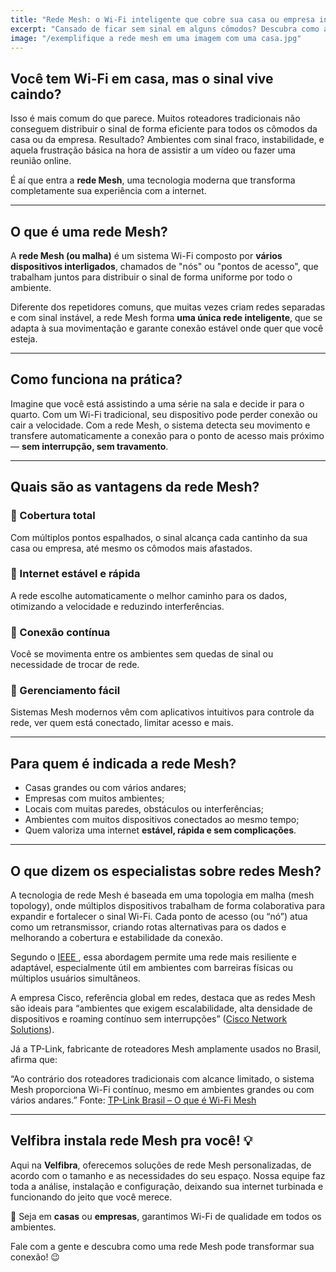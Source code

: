 ```yaml
---
title: "Rede Mesh: o Wi-Fi inteligente que cobre sua casa ou empresa inteira"
excerpt: "Cansado de ficar sem sinal em alguns cômodos? Descubra como a rede Mesh pode ser a solução ideal para melhorar sua conexão com a internet."
image: "/exemplifique a rede mesh em uma imagem com uma casa.jpg"
---
```


## **Você tem Wi-Fi em casa, mas o sinal vive caindo?**

Isso é mais comum do que parece. Muitos roteadores tradicionais não conseguem distribuir o sinal de forma eficiente para todos os cômodos da casa ou da empresa. Resultado? Ambientes com sinal fraco, instabilidade, e aquela frustração básica na hora de assistir a um vídeo ou fazer uma reunião online.

É aí que entra a **rede Mesh**, uma tecnologia moderna que transforma completamente sua experiência com a internet.

---

## **O que é uma rede Mesh?**

A **rede Mesh (ou malha)** é um sistema Wi-Fi composto por **vários dispositivos interligados**, chamados de "nós" ou "pontos de acesso", que trabalham juntos para distribuir o sinal de forma uniforme por todo o ambiente.

Diferente dos repetidores comuns, que muitas vezes criam redes separadas e com sinal instável, a rede Mesh forma **uma única rede inteligente**, que se adapta à sua movimentação e garante conexão estável onde quer que você esteja.

---

## **Como funciona na prática?**

Imagine que você está assistindo a uma série na sala e decide ir para o quarto. Com um Wi-Fi tradicional, seu dispositivo pode perder conexão ou cair a velocidade. Com a rede Mesh, o sistema detecta seu movimento e transfere automaticamente a conexão para o ponto de acesso mais próximo — **sem interrupção, sem travamento**.

---

## **Quais são as vantagens da rede Mesh?**

### 📶 Cobertura total

Com múltiplos pontos espalhados, o sinal alcança cada cantinho da sua casa ou empresa, até mesmo os cômodos mais afastados.

### 🚀 Internet estável e rápida

A rede escolhe automaticamente o melhor caminho para os dados, otimizando a velocidade e reduzindo interferências.

### 🔄 Conexão contínua

Você se movimenta entre os ambientes sem quedas de sinal ou necessidade de trocar de rede.

### 📱 Gerenciamento fácil

Sistemas Mesh modernos vêm com aplicativos intuitivos para controle da rede, ver quem está conectado, limitar acesso e mais.

---

## **Para quem é indicada a rede Mesh?**

- Casas grandes ou com vários andares;
- Empresas com muitos ambientes;
- Locais com muitas paredes, obstáculos ou interferências;
- Ambientes com muitos dispositivos conectados ao mesmo tempo;
- Quem valoriza uma internet **estável, rápida e sem complicações**.

---

## **O que dizem os especialistas sobre redes Mesh?**

A tecnologia de rede Mesh é baseada em uma topologia em malha (mesh topology), onde múltiplos dispositivos trabalham de forma colaborativa para expandir e fortalecer o sinal Wi-Fi. Cada ponto de acesso (ou “nó”) atua como um retransmissor, criando rotas alternativas para os dados e melhorando a cobertura e estabilidade da conexão.

Segundo o <a href="https://ieeexplore.ieee.org/document/1509968" target="_blank" rel="noopener noreferrer">
IEEE
</a>, essa abordagem permite uma rede mais resiliente e adaptável, especialmente útil em ambientes com barreiras físicas ou múltiplos usuários simultâneos.

A empresa Cisco, referência global em redes, destaca que as redes Mesh são ideais para “ambientes que exigem escalabilidade, alta densidade de dispositivos e roaming contínuo sem interrupções” (<a href="https://www.cisco.com/c/pt_br/support/docs/smb/wireless/CB-Wireless-Mesh/1768-tzep-Cisco-Business-Introduces-Wireless-Mesh-Networking.html" target="_blank">Cisco Network Solutions</a>).

Já a TP-Link, fabricante de roteadores Mesh amplamente usados no Brasil, afirma que:

“Ao contrário dos roteadores tradicionais com alcance limitado, o sistema Mesh proporciona Wi-Fi contínuo, mesmo em ambientes grandes ou com vários andares.”
Fonte: <a href="https://www.tp-link.com/br/mesh-wifi/" target="_blank">TP-Link Brasil – O que é Wi-Fi Mesh</a>

---

## **Velfibra instala rede Mesh pra você! 💡**

Aqui na **Velfibra**, oferecemos soluções de rede Mesh personalizadas, de acordo com o tamanho e as necessidades do seu espaço. Nossa equipe faz toda a análise, instalação e configuração, deixando sua internet turbinada e funcionando do jeito que você merece.

📍 Seja em **casas** ou **empresas**, garantimos Wi-Fi de qualidade em todos os ambientes.

Fale com a gente e descubra como uma rede Mesh pode transformar sua conexão! 😉
